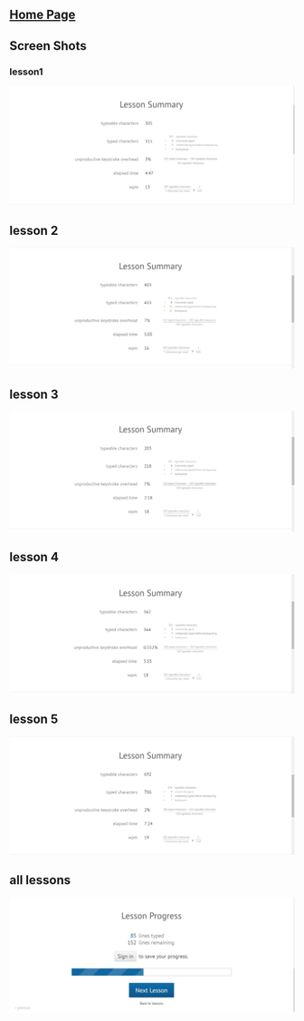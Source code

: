 ## [Home Page](/README.md)


## Screen Shots

### lesson1
![](./images/typing/lesson1.jpg)

## lesson 2
![](./images/typing/lesson2.jpg)

## lesson 3
![](./images/typing/lesson3.jpg)

## lesson 4
![](./images/typing/lesson4.jpg)

## lesson 5
![](./images/typing/lesson5.jpg)

## all lessons
![](./images/typing/lesson.jpg)